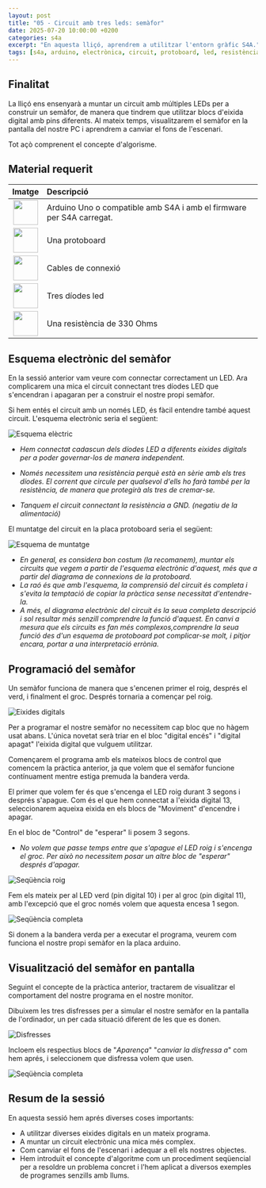 ```yaml
---
layout: post
title: "05 - Circuit amb tres leds: semàfor"
date: 2025-07-20 10:00:00 +0200
categories: s4a
excerpt: "En aquesta lliçó, aprendrem a utilitzar l'entorn gràfic S4A."
tags: [s4a, arduino, electrònica, circuit, protoboard, led, resistència, potenciòmetre]
---
```


[img1]: /assets/imatges/s4a/s4a_05_01.png "Esquema elèctric"
[img2]: /assets/imatges/s4a/s4a_05_02.png "Esquema de muntatge"
[img3]: /assets/imatges/s4a/s4a_05_03.png "Eixides digitals"
[img4]: /assets/imatges/s4a/s4a_05_04.png "Seqüència roig"
[img5]: /assets/imatges/s4a/s4a_05_05.png "Seqüència completa"
[img6]: /assets/imatges/s4a/s4a_05_06.png "Disfresses"
[img7]: /assets/imatges/s4a/s4a_05_07.png "Seqüència completa"

## Finalitat

La lliçó ens ensenyarà a muntar un circuit amb múltiples LEDs per a construir un semàfor, de manera que tindrem que utilitzar blocs d'eixida digital amb pins diferents. Al mateix temps, visualitzarem el semàfor en la pantalla del nostre PC i aprendrem a canviar el fons de l'escenari.

Tot açò comprenent el concepte d'algorisme.

## Material requerit

|                               Imatge                               | Descripció                                                           |
| :----------------------------------------------------------------: | :------------------------------------------------------------------- |
|   <img src="/assets/imatges/mat/mat_unor3.png" width="50" height="50">    | Arduino Uno o compatible amb S4A i amb el firmware per S4A carregat. |
| <img src="/assets/imatges/mat/mat_protoboard.png" width="50" height="50"> | Una protoboard                                                       |
|   <img src="/assets/imatges/mat/mat_dupont.png" width="50" height="50">   | Cables de connexió                                                   |
|   <img src="/assets/imatges/mat/mat_leds.jpeg" width="50" height="50">    | Tres díodes led                                                      |
|  <img src="/assets/imatges/mat/mat_resis330.png" width="50" height="50">  | Una resistència de 330 Ohms                                          |

## Esquema electrònic del semàfor

En la sessió anterior vam veure com connectar correctament un LED. Ara complicarem una mica el circuit connectant tres díodes LED que s'encendran i apagaran per a construir el nostre propi semàfor.

Si hem entés el circuit amb un només LED, és fàcil entendre també aquest circuit. L'esquema electrònic seria el següent:

![Esquema elèctric][img1]

- _Hem connectat cadascun dels díodes LED a diferents eixides digitals per a poder governar-los de manera independent._

- _Només necessitem una resistència perquè està en sèrie amb els tres díodes. El corrent que circule per qualsevol d'ells ho farà també per la resistència, de manera que protegirà als tres de cremar-se._

- _Tanquem el circuit connectant la resistència a GND. (negatiu de la alimentació)_

El muntatge del circuit en la placa protoboard seria el següent:

![Esquema de muntatge][img2]

- _En general, es considera bon costum (la recomanem), muntar els circuits que vegem a partir de l'esquema electrònic d'aquest, més que a partir del diagrama de connexions de la protoboard._
- _La raó és que amb l'esquema, la comprensió del circuit és completa i s'evita la temptació de copiar la pràctica sense necessitat d'entendre-la._
- _A més, el diagrama electrònic del circuit és la seua completa descripció i sol resultar més senzill comprendre la funció d'aquest. En canvi a mesura que els circuits es fan més complexos,comprendre la seua funció des d'un esquema de protoboard pot complicar-se molt, i pitjor encara, portar a una interpretació errònia._

## Programació del semàfor

Un semàfor funciona de manera que s'encenen primer el roig, després el verd, i finalment el groc. Després tornaria a començar pel roig.

![Eixides digitals][img3]

Per a programar el nostre semàfor no necessitem cap bloc que no hàgem usat abans. L'única novetat serà triar en el bloc "digital encés" i "digital apagat" l'eixida digital que vulguem utilitzar.

Començarem el programa amb els mateixos blocs de control que comencem la pràctica anterior, ja que volem que el semàfor funcione contínuament mentre estiga premuda la bandera verda.

El primer que volem fer és que s'encenga el LED roig durant 3 segons i després s'apague. Com és el que hem connectat a l'eixida digital 13, seleccionarem aqueixa eixida en els blocs de "Moviment" d'encendre i apagar.

En el bloc de "Control" de "esperar" li posem 3 segons.

- _No volem que passe temps entre que s'apague el LED roig i s'encenga el groc. Per això no necessitem posar un altre bloc de "esperar" després d'apagar._

![Seqüència roig][img4]

Fem els mateix per al LED verd (pin digital 10) i per al groc (pin digital 11), amb l'excepció que el groc només volem que aquesta encesa 1 segon.

![Seqüència completa][img5]

Si donem a la bandera verda per a executar el programa, veurem com funciona el nostre propi semàfor en la placa arduino.

## Visualització del semàfor en pantalla

Seguint el concepte de la pràctica anterior, tractarem de visualitzar el comportament del nostre programa en el nostre monitor.

Dibuixem les tres disfresses per a simular el nostre semàfor en la pantalla de l'ordinador, un per cada situació diferent de les que es donen.

![Disfresses][img7]

Incloem els respectius blocs de "_Aparença_" "_canviar la disfressa a_" com hem aprés, i seleccionem que disfressa volem que usen.

![Seqüència completa][img6]

## Resum de la sessió

En aquesta sessió hem aprés diverses coses importants:

- A utilitzar diverses eixides digitals en un mateix programa.
- A muntar un circuit electrònic una mica més complex.
- Com canviar el fons de l'escenari i adequar a ell els nostres objectes.
- Hem introduït el concepte d'algoritme com un procediment seqüencial per a resoldre un problema concret i l'hem aplicat a diversos exemples de programes senzills amb llums.
